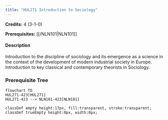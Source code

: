 ```yaml
---
title: "HUL271 Introduction to Sociology"
---
```

**Credits:** 4 (3-1-0)

**Prerequisites:** [[/NLN101|NLN101]]

#### Description
Introduction to the discipline of sociology and its emergence as a science in the context of the development of modern industrial society in Europe. Introduction to key classical and contemporary theorists in Sociology.

### Prerequisite Tree

```mermaid
flowchart TD
HUL271-423[HUL271]
HUL271-423 --> NLN101-423[NLN101]

classDef empty height:17px, fill:transparent, stroke:transparent;
classDef trueEmpty height:0px, width:0px;
```